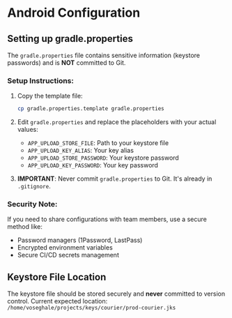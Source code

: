 # Android Configuration

## Setting up gradle.properties

The `gradle.properties` file contains sensitive information (keystore passwords) and is **NOT** committed to Git.

### Setup Instructions:

1. Copy the template file:
   ```bash
   cp gradle.properties.template gradle.properties
   ```

2. Edit `gradle.properties` and replace the placeholders with your actual values:
   - `APP_UPLOAD_STORE_FILE`: Path to your keystore file
   - `APP_UPLOAD_KEY_ALIAS`: Your key alias
   - `APP_UPLOAD_STORE_PASSWORD`: Your keystore password
   - `APP_UPLOAD_KEY_PASSWORD`: Your key password

3. **IMPORTANT**: Never commit `gradle.properties` to Git. It's already in `.gitignore`.

### Security Note:

If you need to share configurations with team members, use a secure method like:
- Password managers (1Password, LastPass)
- Encrypted environment variables
- Secure CI/CD secrets management

## Keystore File Location

The keystore file should be stored securely and **never** committed to version control.
Current expected location: `/home/voseghale/projects/keys/courier/prod-courier.jks`